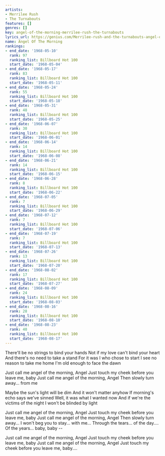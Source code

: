```yaml
---
artists:
- Merrilee Rush
- The Turnabouts
features: []
genres: []
key: angel-of-the-morning-merrilee-rush-the-turnabouts
lyrics_url: https://genius.com/Merrilee-rush-and-the-turnabouts-angel-of-the-morning-lyrics
name: Angel Of The Morning
rankings:
- end_date: '1968-05-10'
  rank: 97
  ranking_list: Billboard Hot 100
  start_date: '1968-05-04'
- end_date: '1968-05-17'
  rank: 83
  ranking_list: Billboard Hot 100
  start_date: '1968-05-11'
- end_date: '1968-05-24'
  rank: 55
  ranking_list: Billboard Hot 100
  start_date: '1968-05-18'
- end_date: '1968-05-31'
  rank: 48
  ranking_list: Billboard Hot 100
  start_date: '1968-05-25'
- end_date: '1968-06-07'
  rank: 30
  ranking_list: Billboard Hot 100
  start_date: '1968-06-01'
- end_date: '1968-06-14'
  rank: 14
  ranking_list: Billboard Hot 100
  start_date: '1968-06-08'
- end_date: '1968-06-21'
  rank: 14
  ranking_list: Billboard Hot 100
  start_date: '1968-06-15'
- end_date: '1968-06-28'
  rank: 8
  ranking_list: Billboard Hot 100
  start_date: '1968-06-22'
- end_date: '1968-07-05'
  rank: 7
  ranking_list: Billboard Hot 100
  start_date: '1968-06-29'
- end_date: '1968-07-12'
  rank: 7
  ranking_list: Billboard Hot 100
  start_date: '1968-07-06'
- end_date: '1968-07-19'
  rank: 7
  ranking_list: Billboard Hot 100
  start_date: '1968-07-13'
- end_date: '1968-07-26'
  rank: 13
  ranking_list: Billboard Hot 100
  start_date: '1968-07-20'
- end_date: '1968-08-02'
  rank: 17
  ranking_list: Billboard Hot 100
  start_date: '1968-07-27'
- end_date: '1968-08-09'
  rank: 24
  ranking_list: Billboard Hot 100
  start_date: '1968-08-03'
- end_date: '1968-08-16'
  rank: 28
  ranking_list: Billboard Hot 100
  start_date: '1968-08-10'
- end_date: '1968-08-23'
  rank: 40
  ranking_list: Billboard Hot 100
  start_date: '1968-08-17'
---
```

There'll be no strings to bind your hands
Not if my love can't bind your heart
And there's no need to take a stand
For it was I who chose to start
I see no reason to take me home
I'm old enough to face the dawn

Just call me angel of the morning, Angel
Just touch my cheek before you leave me, baby
Just call me angel of the morning, Angel
Then slowly turn away... from me

Maybe the sun's light will be dim
And it won't matter anyhow
If morning's echo says we've sinned
Well, it was what I wanted now
And if we're the victims of the night
I won't be blinded by light

Just call me angel of the morning, Angel
Just touch my cheek before you leave me, baby
Just call me angel of the morning, Angel
Then slowly turn away...
I won't beg you to stay... with me...
Through the tears... of the day....
Of the years... baby, baby --

Just call me angel of the morning, Angel
Just touch my cheek before you leave me, baby
Just call me angel of the morning, Angel
Just touch my cheek before you leave me, baby....
